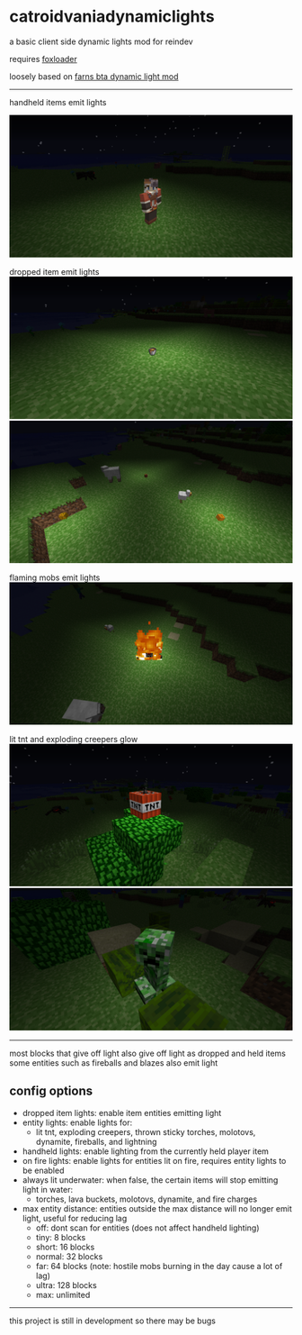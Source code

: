 # catroidvaniadynamiclights

a basic client side dynamic lights mod for reindev

requires [foxloader](https://github.com/Fox2Code/FoxLoader)

loosely based on [farns bta dynamic light mod](https://github.com/FarnGitHub/BTA-Dynamic-Light-Mod)

---

handheld items emit lights

![a glowing minecraft player holding a torch](images/helditems.png)

dropped item emit lights
![a lava bucket dropped on the ground](images/droppeditem.png)
![several dropped items on the ground](images/droppeditems.png)

flaming mobs emit lights
![a spider on fire](images/flamingmob.png)

lit tnt and exploding creepers glow
![a lit piece of minecraft tnt](images/littnt.png)
![a picture of a minecraft creeper](images/litcreeper.png)

---

most blocks that give off light also give off light as dropped and held items
some entities such as fireballs and blazes also emit light

## config options

- dropped item lights: enable item entities emitting light
- entity lights: enable lights for:
  - lit tnt, exploding creepers, thrown sticky torches, molotovs, dynamite, fireballs, and lightning
- handheld lights: enable lighting from the currently held player item
- on fire lights: enable lights for entities lit on fire, requires entity lights to be enabled
- always lit underwater: when false, the certain items will stop emitting light in water:
  - torches, lava buckets, molotovs, dynamite, and fire charges
- max entity distance: entities outside the max distance will no longer emit light, useful for reducing lag 
  - off: dont scan for entities (does not affect handheld lighting)
  - tiny: 8 blocks
  - short: 16 blocks
  - normal: 32 blocks
  - far: 64 blocks (note: hostile mobs burning in the day cause a lot of lag)
  - ultra: 128 blocks
  - max: unlimited

---

this project is still in development so there may be bugs